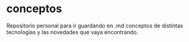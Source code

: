 # conceptos
Repositorio personal para ir guardando en .md conceptos de distintas tecnologías y las novedades que vaya encontrando.

